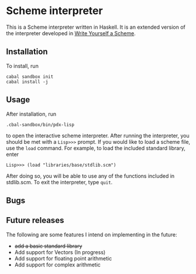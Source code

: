 # Scheme interpreter

This is a Scheme interpreter written in Haskell. It is an extended version
of the interpreter developed in 
[Write Yourself a Scheme](http://en.wikibooks.org/wiki/Write_Yourself_a_Scheme_in_48_Hours).

## Installation

To install, run

```
cabal sandbox init
cabal install -j
```

## Usage

After installation, run

```
.cbal-sandbox/bin/pdx-lisp
```

to open the interactive scheme interpreter. After running the interpreter,
you should be met with a `Lisp>>>` prompt. If you would like to load a scheme
file, use the `load` command. For example, to load the included standard library,
enter

```
Lisp>>> (load "libraries/base/stdlib.scm")
```

After doing so, you will be able to use any of the functions included in stdlib.scm.
To exit the interpreter, type `quit`.

## Bugs

## Future releases

The following are some features I intend on implementing in the future:

   * ~~add a basic standard library~~
   * Add support for Vectors (In progress)
   * Add support for floating point arithmetic
   * Add support for complex arithmetic


